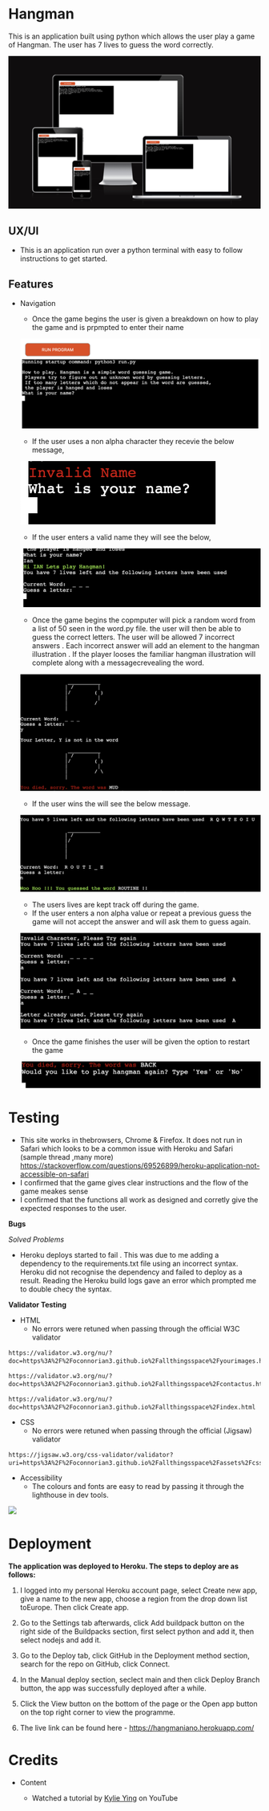 # Hangman #

This is an application built using python which allows the user play a game of Hangman. The user has 7 lives to guess the word correctly.

![](assets/images/responsivness.png)

## UX/UI ##

   * This is an application run over a python terminal with easy to follow instructions to get started. 

## Features ##

 * Navigation

    * Once the game begins the user is given a breakdown on how to play the game and is prpmpted to enter their name

    ![](assets/images/startgame.png)

    * If the user uses a non alpha character they recevie the below message,

    ![](assets/images/invalidname.png)

    * If the user enters a valid name they will see the below,

    ![](assets/images/validname.png)

    * Once the game begins the copmputer will pick a random word from a list of 50 seen in the word.py file. the user will then be able to guess the correct letters. The user will be allowed 7 incorrect answers . Each incorrect answer will add an element to the hangman illustration . If the player looses the familiar hangman illustration will complete along with a messagecrevealing the word.

    ![](assets/images/loosingmessage.png)

    * If the user wins the will see the below message.

    ![](assets/images/wingame.png)  

    * The users lives are kept track off during the game.
    * If the user enters a non alpha value or repeat a previous guess the game will not accept the answer and will ask them to guess again. 

    ![](assets/images/errormsg.png)

    * Once the game finishes the user will be given the option to restart the game

    ![](assets/images/restartgame.png)

 
# Testing #

  * This site works in thebrowsers, Chrome & Firefox. It does not run in Safari which looks to be a common issue with Heroku and Safari (sample thread ,many more) https://stackoverflow.com/questions/69526899/heroku-application-not-accessible-on-safari
   * I confirmed that the game gives clear instructions and the flow of the game meakes sense
   * I confirmed that the functions all work as designed and corretly give the expected responses to the user.

**Bugs** 

*Solved Problems*

  * Heroku deploys started to fail . This was due to me adding a dependency to the requirements.txt file using an incorrect syntax. Heroku did not recognise the dependency and failed to deploy as a result. Reading the Heroku build logs gave an error which prompted me to double checy the syntax.

**Validator Testing**

* HTML
   * No errors were retuned when passing through the official W3C validator

```
https://validator.w3.org/nu/?doc=https%3A%2F%2Foconnorian3.github.io%2Fallthingsspace%2Fyourimages.html
```
```
https://validator.w3.org/nu/?doc=https%3A%2F%2Foconnorian3.github.io%2Fallthingsspace%2Fcontactus.html
```
```
https://validator.w3.org/nu/?doc=https%3A%2F%2Foconnorian3.github.io%2Fallthingsspace%2Findex.html
```

* CSS
   * No errors were retuned when passing through the official (Jigsaw) validator

```
https://jigsaw.w3.org/css-validator/validator?uri=https%3A%2F%2Foconnorian3.github.io%2Fallthingsspace%2Fassets%2Fcss%2Fstyle.css&profile=css3svg&usermedium=all&warning=1&vextwarning=&lang=en
```
    
* Accessibility
  * The colours and fonts are easy to read by passing it through the lighthouse in dev tools.

![](assets/images/Lighouthouse-score.png)     

# Deployment #

**The application was deployed to Heroku. The steps to deploy are as follows:** 

  1. I logged into my personal Heroku account page, select Create new app, give a name to the new app, choose a region from the drop down list toEurope. Then click Create app.

  2. Go to the Settings tab afterwards, click Add buildpack button on the right side of the Buildpacks section, first select python and add it, then select nodejs and add it.
    
  3. Go to the Deploy tab, click GitHub in the Deployment method section, search for the repo on GitHub, click Connect.

  4. In the Manual deploy section, seclect main and then click Deploy Branch button, the app was successfully deployed after a while.

  5. Click the View button on the bottom of the page or the Open app button on the top right corner to view the programme.

  6.  The live link can be found here - https://hangmaniano.herokuapp.com/

# Credits #

* Content

  * Watched a tutorial by [Kylie Ying](https://www.youtube.com/watch?v=cJJTnI22IF8&list=PLqoebFJFAtg940mqPamWw4_ndWbnfqFqh) on YouTube
  
